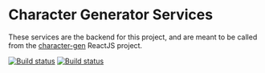 # Character Generator Services

These services are the backend for this project, and are meant to be called from the [character-gen](https://github.com/tomizechsterson/character-gen) ReactJS project.
 
[![Build status](https://ci.appveyor.com/api/projects/status/ny4n8ywn72b17fyy?svg=true&passingText=Build%20and%20unit%20tests%20OK&pendingText=Building%20and%20running%20unit%20tests&failingText=Build%20and%20or%20unit%20tests%20not%20OK)](https://ci.appveyor.com/project/tomizechsterson/chargen)
[![Build status](https://ci.appveyor.com/api/projects/status/jle0mbhbsew9u3us?svg=true&passingText=Acceptance%20tests%20OK&pendingText=Running%20acceptance%20tests&failingText=Acceptance%20tests%20not%20OK)](https://ci.appveyor.com/project/tomizechsterson/chargen-0594h)